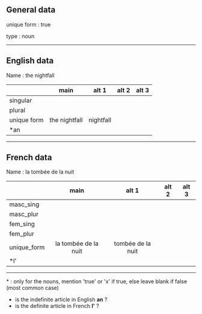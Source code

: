 ## General data

unique form : true

type : noun

---

## English data

Name : the nightfall

|             |     main      |   alt 1   | alt 2 | alt 3 |
| :---------- | :-----------: | :-------: | :---: | ----- |
| singular    |               |           |       |       |
| plural      |               |           |       |       |
| unique form | the nightfall | nightfall |       |       |
| \*an        |               |           |       |       |

---

## French data

Name : la tombée de la nuit

|             |         main         |       alt 1       | alt 2 | alt 3 |
| :---------- | :------------------: | :---------------: | :---: | :---: |
| masc_sing   |                      |                   |       |       |
| masc_plur   |                      |                   |       |       |
| fem_sing    |                      |                   |       |       |
| fem_plur    |                      |                   |       |       |
| unique_form | la tombée de la nuit | tombée de la nuit |       |       |
| \*l'        |                      |                   |       |       |

---

\* : only for the nouns, mention 'true' or 'x' if true, else leave blank if false (most common case)

- is the indefinite article in English **an** ?
- is the definite article in French **l'** ?
